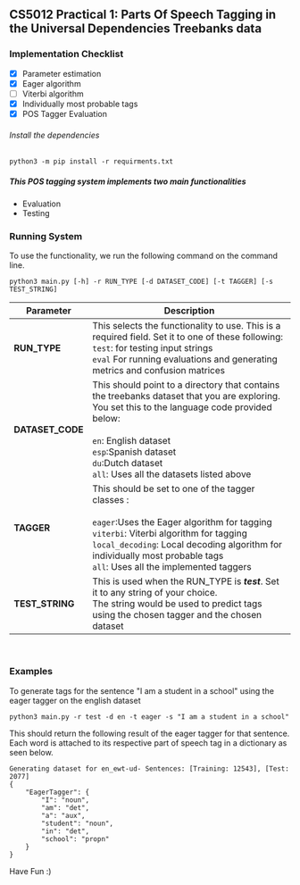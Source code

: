 ## CS5012 Practical 1: Parts Of Speech Tagging in the Universal Dependencies Treebanks data 


### Implementation Checklist
- [x] Parameter estimation
- [x] Eager algorithm
- [ ] Viterbi algorithm
- [x] Individually most probable tags
- [x] POS Tagger Evaluation

###### Install the dependencies
```commandline
python3 -m pip install -r requirments.txt
```
##### This POS tagging system implements two main functionalities
* Evaluation
* Testing

### Running System
To use the functionality, we run the following command on the command line.
```
python3 main.py [-h] -r RUN_TYPE [-d DATASET_CODE] [-t TAGGER] [-s TEST_STRING]
```


| Parameter        | Description                                                                                                                                                                                                                                                                             |
|------------------|-----------------------------------------------------------------------------------------------------------------------------------------------------------------------------------------------------------------------------------------------------------------------------------------|
| **RUN_TYPE**     | This selects the functionality to use. This is a required field. Set it to one of these following:<br>`test`: for testing input strings <br/>`eval` For running evaluations and generating metrics and confusion matrices                                                               |
| **DATASET_CODE** | This should point to a directory that contains the treebanks dataset that you are exploring.<br> You set this to the language code provided below:<br><br/>`en`: English dataset<br/>`esp`:Spanish dataset<br/>`du`:Dutch dataset<br/>`all`: Uses all the datasets listed above         |
| **TAGGER**       | This should be set to one of the tagger classes : <br/><br/>`eager`:Uses the Eager algorithm for tagging <br/>`viterbi`: Viterbi algorithm for tagging <br/>`local_decoding`: Local decoding algorithm for individually most probable tags <br/>`all`: Uses all the implemented taggers | 
| **TEST_STRING**  | This is used when the RUN_TYPE is *__test__*. Set it to any string of your choice.<br/> The string would be used to predict tags using the chosen tagger and the chosen dataset                                                                                                         |

<br>

### Examples

To generate tags for the sentence "I am a student in a school" using the eager tagger on the english dataset

```commandline
python3 main.py -r test -d en -t eager -s "I am a student in a school"
```
This should return the following result of the eager tagger for that sentence.
<br/>Each word is attached to its respective part of speech tag in a dictionary as seen below.
```
Generating dataset for en_ewt-ud- Sentences: [Training: 12543], [Test: 2077]
{
    "EagerTagger": {
        "I": "noun",
        "am": "det",
        "a": "aux",
        "student": "noun",
        "in": "det",
        "school": "propn"
    }
}
```


Have Fun :)
